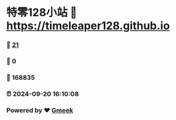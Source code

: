 # 特零128小站 :link: https://timeleaper128.github.io 
### :page_facing_up: [21](https://timeleaper128.github.io/tag.html) 
### :speech_balloon: 0 
### :hibiscus: 168835 
### :alarm_clock: 2024-09-20 16:10:08 
### Powered by :heart: [Gmeek](https://github.com/Meekdai/Gmeek)
